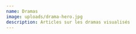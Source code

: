 ```yaml
---
name: Dramas
image: uploads/drama-hero.jpg
description: Articles sur les dramas visualisés
---
```


